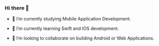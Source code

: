 ### Hi there 👋

- 🔭 I’m currently studying Mobile Application Development.
  
- 🌱 I’m currently learning Swift and IOS development.
  
- 👯 I’m looking to collaborate on building Android or Web Applications.
